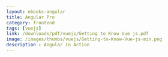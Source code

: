 ```yaml
---
layout: ebooks-angular
title: Angular Pro 
category: frontend
tags: [vuejs]
link: /downloads/pdf/vuejs/Getting to Know Vue js.pdf 
image: /images/thumbs/vuejs/Getting-to-Know-Vue-js-min.png
description : Angular In Action 
---
```












